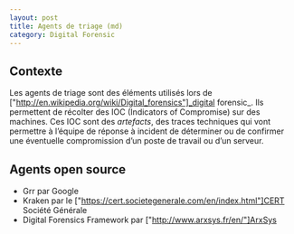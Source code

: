 ```yaml
---
layout: post
title: Agents de triage (md)
category: Digital Forensic
---	
```


## Contexte

Les agents de triage sont des éléments utilisés lors de ["http://en.wikipedia.org/wiki/Digital_forensics"]_digital forensic_. 
Ils permettent de récolter des IOC (Indicators of Compromise) sur des machines. Ces IOC sont des _artefacts_, des traces techniques qui vont permettre à 
l’équipe de réponse à incident de déterminer ou de confirmer une éventuelle compromission d’un poste de travail ou d’un serveur.

## Agents open source

* Grr par Google
* Kraken par le ["https://cert.societegenerale.com/en/index.html"]CERT Société Générale
* Digital Forensics Framework par ["http://www.arxsys.fr/en/"]ArxSys